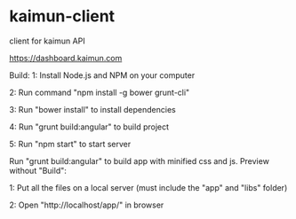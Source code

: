 # kaimun-client
client for kaimun API

https://dashboard.kaimun.com

Build:
1: Install Node.js and NPM on your computer 

2: Run command "npm install -g bower grunt-cli" 

3: Run "bower install" to install dependencies 

4: Run "grunt build:angular" to build project

5: Run "npm start" to start server

Run "grunt build:angular" to build app with minified css and js.
Preview without "Build":

1: Put all the files on a local server (must include the "app" and "libs" folder)

2: Open "http://localhost/app/" in browser
